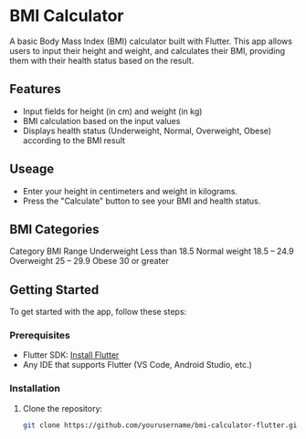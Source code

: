 # BMI Calculator

A basic Body Mass Index (BMI) calculator built with Flutter. This app allows users to input their height and weight, and calculates their BMI, providing them with their health status based on the result.

## Features

- Input fields for height (in cm) and weight (in kg)
- BMI calculation based on the input values
- Displays health status (Underweight, Normal, Overweight, Obese) according to the BMI result

## Useage
- Enter your height in centimeters and weight in kilograms.
- Press the "Calculate" button to see your BMI and health status.

## BMI Categories
Category 	     BMI Range
Underweight     Less than 18.5
Normal weight	 18.5 – 24.9
Overweight	    25 – 29.9
Obese	          30 or greater

## Getting Started

To get started with the app, follow these steps:

### Prerequisites

- Flutter SDK: [Install Flutter](https://flutter.dev/docs/get-started/install)
- Any IDE that supports Flutter (VS Code, Android Studio, etc.)

### Installation

1. Clone the repository:

   ```bash
   git clone https://github.com/yourusername/bmi-calculator-flutter.git
